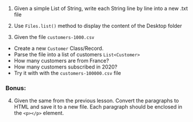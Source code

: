 1. Given a simple List of String, write each String line by line into a new .txt file

2. Use `Files.list()` method to display the content of the Desktop folder

3. Given the file `customers-1000.csv`
- Create a new `Customer` Class/Record.
- Parse the file into a list of customers `List<Customer>`
- How many customers are from France?
- How many customers subscribed in 2020?
- Try it with with the `customers-100000.csv` file

### Bonus:
4. Given the same from the previous lesson. Convert the paragraphs to HTML and save it to a new file. Each paragraph should be enclosed in the `<p></p>` element.
